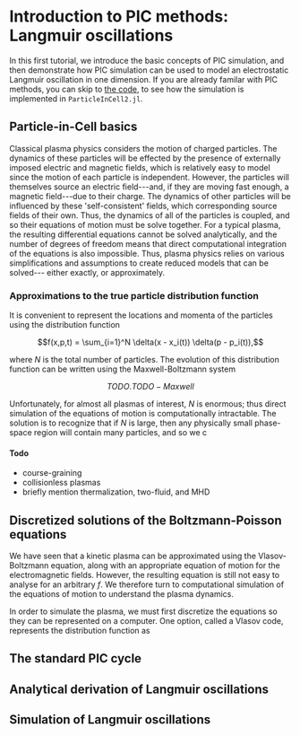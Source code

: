 # Introduction to PIC methods: Langmuir oscillations
In this first tutorial, we introduce the basic concepts of PIC simulation, and
then demonstrate how PIC simulation can be used to model an electrostatic
Langmuir oscillation in one dimension. If you are already familar with PIC
methods, you can skip to [the code](TODO), to see how the simulation is
implemented in `ParticleInCell2.jl`.

## Particle-in-Cell basics
Classical plasma physics considers the motion of charged particles. The
dynamics of these particles will be effected by the presence of externally
imposed electric and magnetic fields, which is relatively easy to model since
the motion of each particle is independent. However, the particles will
themselves source an electric field---and, if they are moving fast enough, a
magnetic field---due to their charge. The dynamics of other particles will be
influenced by these 'self-consistent' fields, which corresponding source fields
of their own. Thus, the dynamics of all of the particles is coupled, and so
their equations of motion must be solve together. For a typical plasma, the
resulting differential equations cannot be solved analytically, and the
number of degrees of freedom means that direct computational integration of
the equations is also impossible. Thus, plasma physics relies on various
simplifications and assumptions to create reduced models that can be solved---
either exactly, or approximately.

### Approximations to the true particle distribution function
It is convenient to represent the locations and momenta of the particles using
the distribution function
```math
f(x,p,t) = \sum_{i=1}^N \delta(x - x_i(t)) \delta(p - p_i(t)),
```
where $N$ is the total number of particles. The evolution of this distribution
function can be written using the Maxwell-Boltzmann system
```math
TODO.
TODO-Maxwell
```
Unfortunately, for almost all plasmas of interest, $N$ is enormous; thus direct
simulation of the equations of motion is computationally intractable. The
solution is to recognize that if $N$ is large, then any physically small
phase-space region will contain many particles, and so we c

#### Todo
- course-graining
- collisionless plasmas
- briefly mention thermalization, two-fluid, and MHD

## Discretized solutions of the Boltzmann-Poisson equations
We have seen that a kinetic plasma can be approximated using the
Vlasov-Boltzmann equation, along with an appropriate equation of motion for the
electromagnetic fields. However, the resulting equation is still not easy to
analyse for an arbitrary $f$. We therefore turn to computational simulation of
the equations of motion to understand the plasma dynamics.

In order to simulate the plasma, we must first discretize the equations so they
can be represented on a computer. One option, called a Vlasov code, represents
the distribution function as

## The standard PIC cycle

## Analytical derivation of Langmuir oscillations

## Simulation of Langmuir oscillations

